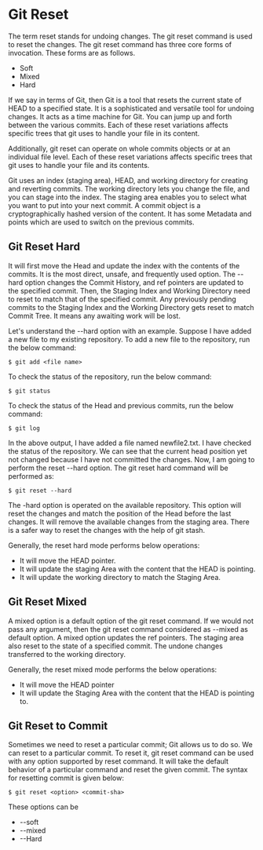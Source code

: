 # Git Reset
The term reset stands for undoing changes. The git reset command is used to reset the changes. The git reset command has three core forms of invocation. These forms are as follows.

- Soft
- Mixed
- Hard

If we say in terms of Git, then Git is a tool that resets the current state of HEAD to a specified state. It is a sophisticated and versatile tool for undoing changes. It acts as a time machine for Git. You can jump up and forth between the various commits. Each of these reset variations affects specific trees that git uses to handle your file in its content.

Additionally, git reset can operate on whole commits objects or at an individual file level. Each of these reset variations affects specific trees that git uses to handle your file and its contents.

Git uses an index (staging area), HEAD, and working directory for creating and reverting commits. The working directory lets you change the file, and you can stage into the index. The staging area enables you to select what you want to put into your next commit. A commit object is a cryptographically hashed version of the content. It has some Metadata and points which are used to switch on the previous commits.

## Git Reset Hard
It will first move the Head and update the index with the contents of the commits. It is the most direct, unsafe, and frequently used option. The --hard option changes the Commit History, and ref pointers are updated to the specified commit. Then, the Staging Index and Working Directory need to reset to match that of the specified commit. Any previously pending commits to the Staging Index and the Working Directory gets reset to match Commit Tree. It means any awaiting work will be lost.

Let's understand the --hard option with an example. Suppose I have added a new file to my existing repository. To add a new file to the repository, run the below command:
```
$ git add <file name>  
```
To check the status of the repository, run the below command:
```
$ git status  
```
To check the status of the Head and previous commits, run the below command:
```
$ git log  
```

In the above output, I have added a file named newfile2.txt. I have checked the status of the repository. We can see that the current head position yet not changed because I have not committed the changes. Now, I am going to perform the reset --hard option. The git reset hard command will be performed as:
```
$ git reset --hard  
```

The -hard option is operated on the available repository. This option will reset the changes and match the position of the Head before the last changes. It will remove the available changes from the staging area. There is a safer way to reset the changes with the help of git stash.

Generally, the reset hard mode performs below operations:
- It will move the HEAD pointer.
- It will update the staging Area with the content that the HEAD is pointing.
- It will update the working directory to match the Staging Area.

## Git Reset Mixed
A mixed option is a default option of the git reset command. If we would not pass any argument, then the git reset command considered as --mixed as default option. A mixed option updates the ref pointers. The staging area also reset to the state of a specified commit. The undone changes transferred to the working directory. 

Generally, the reset mixed mode performs the below operations:

- It will move the HEAD pointer
- It will update the Staging Area with the content that the HEAD is pointing to.

## Git Reset to Commit
Sometimes we need to reset a particular commit; Git allows us to do so. We can reset to a particular commit. To reset it, git reset command can be used with any option supported by reset command. It will take the default behavior of a particular command and reset the given commit. The syntax for resetting commit is given below:
```
$ git reset <option> <commit-sha>  
```
These options can be

- --soft
- --mixed
- --Hard
